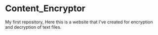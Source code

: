 # Content_Encryptor
My first repository, Here this is a website that I've created for encryption and decryption of text files.

